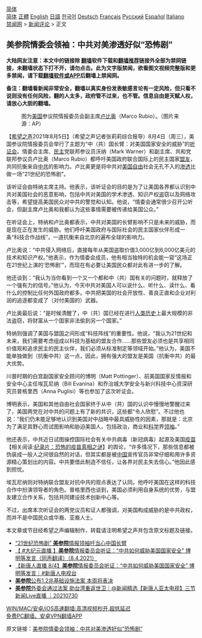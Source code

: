  <!-- 面包屑导航 --> <div class="breadcrumb"><!-- GTranslate: https://gtranslate.io/ -->  <div class="switcher notranslate">  <div class="selected">  <a href="#" onclick="return false;"> 简体</a>  </div>  <div class="option">  <a href="https://www.bannedbook.org" onclick="doGTranslate('zh-CN|zh-CN');jQuery('div.switcher div.selected a').html(jQuery(this).html());return false;" title="简体中文" class="nturl selected"> 简体</a>  <a href="https://www.bannedbook.org/zh-tw/" onclick="doGTranslate('zh-CN|zh-TW');jQuery('div.switcher div.selected a').html(jQuery(this).html());return false;" title="繁體中文" class="nturl"> 正體</a>  <a href="https://www.bannedbook.org/en/" onclick="doGTranslate('zh-CN|en');jQuery('div.switcher div.selected a').html(jQuery(this).html());return false;" title="English" class="nturl"> English</a>  <a href="https://www.bannedbook.org/ja/" onclick="doGTranslate('zh-CN|ja');jQuery('div.switcher div.selected a').html(jQuery(this).html());return false;" title="日本語" class="nturl"> 日語</a>  <a href="https://www.bannedbook.org/ko/" onclick="doGTranslate('zh-CN|ko');jQuery('div.switcher div.selected a').html(jQuery(this).html());return false;" title="한국어" class="nturl"> 한국어</a>  <a href="https://www.bannedbook.org/de/" onclick="doGTranslate('zh-CN|de');jQuery('div.switcher div.selected a').html(jQuery(this).html());return false;" title="Deutsch" class="nturl"> Deutsch</a>  <a href="https://www.bannedbook.org/fr/" onclick="doGTranslate('zh-CN|fr');jQuery('div.switcher div.selected a').html(jQuery(this).html());return false;" title="Français" class="nturl"> Français</a>  <a href="https://www.bannedbook.org/ru/" onclick="doGTranslate('zh-CN|ru');jQuery('div.switcher div.selected a').html(jQuery(this).html());return false;" title="Русский" class="nturl"> Русский</a>  <a href="https://www.bannedbook.org/es/" onclick="doGTranslate('zh-CN|es');jQuery('div.switcher div.selected a').html(jQuery(this).html());return false;" title="Español" class="nturl"> Español</a>  <a href="https://www.bannedbook.org/it/" onclick="doGTranslate('zh-CN|it');jQuery('div.switcher div.selected a').html(jQuery(this).html());return false;" title="Italiano" class="nturl"> Italiano</a>  </div>  </div>      <div class='breadcrumb-sub'><!-- Breadcrumb NavXT 6.3.0 --> <a href="https://www.bannedbook.org/" class="home">禁闻网</a> &gt; <a href="https://www.bannedbook.org/bnews/comments/" class="category">新闻评论</a> &gt; 正文</div></div><h2>美参院情委会领袖：中共对美渗透好似“恐怖剧”</h2> <p class="notice"><b>大陆网友注意：本文中的链接除 <a href="https://github.com/bannedbook/fanqiang" >翻墙</a>软件下载和<a href="https://github.com/killgcd/justmysocks/blob/master/README.md">翻墙推荐</a>链接外全部为禁网链接，未翻墙状态下打不开，请勿点击。此为文字版禁闻，欲看图文视频完整版和更多禁闻，请下载<a href="https://github.com/bannedbook/fanqiang">翻墙软件或APP</a>后翻墙上禁闻网。</p><p>备注：翻墙看新闻非常安全，翻墙以真实身份发表敏感言论有一定风险，但只看不说则没有任何风险，翻的人太多，政府管不过来，也不管。信息自由是天赋人权，请放心大胆的翻墙。</b></p>  <div class="entry"> <figure><figcaption>图为<a href="https://www.bannedbook.org/bnews/tag/%e7%be%8e%e5%9b%bd/" class="st_tag internal_tag" rel="tag" title="标签 美国 下的日志">美国</a>参议院情报委员会副主席<a href="https://www.bannedbook.org/bnews/tag/%e5%8d%a2%e6%af%94%e5%a5%a5/" class="st_tag internal_tag" rel="tag" title="标签 卢比奥 下的日志">卢比奥</a>（Marco Rubio）。（图片来源：AP）</figcaption></figure> <p>【<span class='wp_keywordlink_affiliate'><a href="https://www.soundofhope.org" title="希望之声" target="_blank">希望之声</a></span>2021年8月5日】（希望之声记者张莉莉综合报导）8月4日（周三），美国参议院情报委员会举行了主题为“中（共）国长臂：对美国国家安全的威胁”的<a href="https://www.bannedbook.org/bnews/tag/%e5%90%ac%e8%af%81%e4%bc%9a/" class="st_tag internal_tag" rel="tag" title="标签 听证会 下的日志">听证会</a>。情委会主席、<a href="https://www.bannedbook.org/bnews/tag/%e6%b0%91%e4%b8%bb/" class="st_tag internal_tag" rel="tag" title="标签 民主 下的日志">民主</a>党联邦参议员沃纳（Mark Warner）和副主席、共和党联邦参议员卢比奥（Marco Rubio）都呼吁美国政府联合国际上的民主国家<a href="https://www.bannedbook.org/bnews/tag/%E7%9B%9F%E5%8F%8B/" class="st_tag internal_tag" rel="tag" title="标签 盟友 下的日志">盟友</a>，共同抗衡来自<a href="https://www.bannedbook.org/bnews/tag/%e4%b8%ad%e5%85%b1/" class="st_tag internal_tag" rel="tag" title="标签 中共 下的日志">中共</a>的影响力。卢比奥更是将中共对<span class='wp_keywordlink'><a href="https://www.bannedbook.org/forum2/topic894.html" title="美国自由的故事" target="_blank">美国自由</a></span>社会无孔不入的<a href="https://www.bannedbook.org/bnews/tag/%E6%B8%97%E9%80%8F/" class="st_tag internal_tag" rel="tag" title="标签 渗透 下的日志">渗透</a>比做一场“21世纪的恐怖剧”。</p> <p>该听证会由特纳主席主持。他表示，该听证会的目的是为了让美国各界都认识到中共对美国社会的恶意影响，包括中共对美国的学术渗透、知识产权盗窃以及网络攻击等，希望提高美国民众对中共的警觉和认知。他说，“情委会通常很少召开公听会，但副主席卢比奥和我都认为这些事情需要被传递给美国公众。”</p> <p>在听证会上，特纳和卢比奥都表示，中共对美国的长臂影响不只是未来的威胁，而是现在正在发生的威胁。他们呼吁美国政府与国际社会的民主国家伙伴形成一条“科技合作战线”，一道抗衡来自北京的遍布全球的影响力。</p>  <p>卢比奥说：“中共侵入网络后，直接每年从美国盗取价值3,000亿到6,000亿美元的技术和知识产权。”他表示，作为情委会成员，他有相当独特的机会能一窥“这场正在21世纪上演的‘恐怖剧’”，而现在有必要让美国民众都对此有进一步的了解。</p> <p>他还谈到：“我认为当你看到一个又一个都和中（共）国有关的问题时，就释放了一个强有力的信号。”他认为，今天中共对美国人可以说什么、听什么、读什么、看什么的控制比任何外国政府都多。中共把美国的社会开放性、善良正直和企业对利润的追逐都变成了（对付美国的）武器。</p> <p>卢比奥最后说：“是时候清醒了，中（共）国已经在进行<span class='wp_keywordlink'><a href="https://www.bannedbook.org/forum3/topic1750.html" title="考古学禁区-被掩藏的人类历史" target="_blank">人类历史</a></span>上最大规模的非法盗窃，将财富从一个国家非法偷到另一个国家。”</p>  <p>特纳则强调了美国与盟国之间形成“科技阵线”的重要性。他说，“我认为21世纪和未来，我们需要考虑组成以科技为基础的盟友合作&#8230;&#8230;那些盟友必须也是共享相同价值观和追求民主的民主伙伴，我们必须从标准制定等领域开始。”他认为，美国不能单独做到（抗衡中共）这一点，因此，拥有强大的盟友是美国（抗衡中共）的最大优势。</p> <p>川普时期的白宫副国家安全顾问的博明（Matt Pottinger）、前美国国家反情报和安全中心主任埃瓦尼纳（Bill Evanina）和乔治城大学安全与新兴科技中心资深研究员普格里西（Anna Puglisi）等也参加了这次听证会。</p> <p>博明表示，美国和其他自由社会国家终于从中（共）国的认识中慢慢地警醒过来了，美国两党在对中共的问题上有了新的共识，这些都“令人欣慰”。不过他也说：“我们仍未能足够地认识到美国对中战略中最具威胁性的因素，那就是：北京为了满足其野心而试图影响和胁迫美国人，包括政治，商业和<span class='wp_keywordlink'><a href="https://www.bannedbook.org/forum11/topic309.html" title="禁片：“科学”的棍子" target="_blank">科学</a></span>界<a href="https://www.bannedbook.org/bnews/tag/%E9%A2%86%E8%A2%96/" class="st_tag internal_tag" rel="tag" title="标签 领袖 下的日志">领袖</a>。”</p>  <p>他还表示，中共近日试图操控国际社会有关中共病毒（新冠病毒）起源及美国<span class='wp_keywordlink'><a href="https://www.bannedbook.org/bnews/tculture/20160630/551027.html" title="疫苗" target="_blank">疫苗</a></span>【相关阅读:<a href='https://www.bannedbook.org/bnews/topimagenews/20180408/925060.html' target='_blank'>纪录片：恐怖的疫苗真相之谜</a>】的舆论，“许多情况下，那些信息都被伪装成一般人之间很自然的对话，但其实都是被<span class='wp_keywordlink_affiliate'><a href="https://www.bannedbook.org/" title="中国" target="_blank">中国</a></span>宣传官员非常仔细和用许多资源精心策划出的内容。中共要借此制造不信任，让各界对民主失去信心。”他因此感到担忧。</p> <p>埃瓦尼纳则对特纳联合盟友对抗中共的观点表达了认同。他呼吁美国在这样的科技合作中扮演领导者的角色。普格里西也谈到，美国必须利用自身系统的优势，与盟友建立合作关系，包括共同建设技术创新中心等。</p> <p>不过，出席本次听证会的两党议员和证人都强调，对美国构成威胁的是中共政权，而并不是中国民众或华裔、亚裔人士。</p>  <p>本文章或节目经希望之声编辑制作，转载请注明希望之声并包含原文标题及链接。 </p> <ul class='op-related-articles' title='相关阅读'> <li><a href='https://www.bannedbook.org/bnews/headline/20210805/1600648.html' target='_blank'>“21世纪恐怖剧” <b>美参院</b>情报领袖吁当心中国长臂</a></li> <li><a href='https://www.bannedbook.org/bnews/bannedvideo/20210805/1600383.html' target='_blank'>【 #大纪元直播 】<b>美参院</b>情报委员会听证：“中共如何威胁美国国家安全” 博明等发言（同声翻译）（8.4.2021）</a></li> <li><a href='https://www.bannedbook.org/bnews/bannedvideo/20210805/1600363.html' target='_blank'>【新唐人直播 8/4】<b>美参院</b>情报委员会听证：“中共如何威胁美国国家安全” 博明等发言｜#新唐人电视台</a></li> <li><a href='https://www.bannedbook.org/bnews/comments/20210802/1598790.html' target='_blank'><b>美参院</b>公布1.2兆基础设施法案 本周将表决</a></li> <li><a href='https://www.bannedbook.org/bnews/bannedvideo/20210730/1597064.html' target='_blank'><b>美参院</b>外委会通过法案 助台湾重返世卫｜@新闻精选【新唐人亚太电视】三节新闻Live直播 ｜20210730</a></li> </ul> <p class="texttj"> <a href="https://github.com/bannedbook/fanqiang/wiki/V2ray%E6%9C%BA%E5%9C%BA" target="_blank">WIN/MAC/安卓/iOS高速翻墙:高清视频秒开,超低延迟</a><br/> <a href="https://github.com/bannedbook/fanqiang/wiki/%E7%A6%81%E9%97%BB%E7%BD%91%E5%AE%89%E5%8D%93%E7%BF%BB%E5%A2%99%E6%96%B0%E9%97%BBAPP" target="_blank">免费PC翻墙、安卓VPN翻墙APP</a></p><p>原文链接：<a class="src_link"  href="https://www.soundofhope.org/post/532514" target="_blank">美参院情委会领袖：中共对美渗透好似“恐怖剧”</a></p><a name='sharetosocial'></a>  <div style="margin-bottom:5px;padding-bottom:5px;clear:both"> <div id="archive-pix-1" class="banner-ads"> <!-- AuctionX Display platform tag START --> <div id="26318x728x90x621x_ADSLOT2" clicktrack="%%CLICK_URL_ESC%%"></div> <!-- AuctionX Display platform tag END --> </div> <div id="archive-pix-2" class="banner-ads"> <!-- AuctionX Display platform tag START --> <div id="26315x300x250x621x_ADSLOT2" clicktrack="%%CLICK_URL_ESC%%"></div> <!-- AuctionX Display platform tag END --> </div> </div>  <div id="archive-pix-1" class="banner-ads"> <!-- AuctionX Display platform tag START --> <div id="26318x728x90x621x_ADSLOT3" clicktrack="%%CLICK_URL_ESC%%"></div> <!-- AuctionX Display platform tag END --> </div> </div><!--END ENTRY--> 